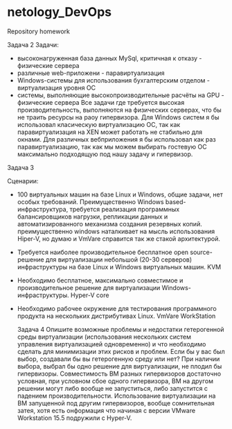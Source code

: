 # netology_DevOps
Repository homework

Задача 2 
Задачи:
- высоконагруженная база данных MySql, критичная к отказу - физические сервера
- различные web-приложени - паравиртуализация
- Windows-системы для использования бухгалтерским отделом - виртуализация уровня ОС
- системы, выполняющие высокопроизводительные расчёты на GPU - физические сервера
Все задачи где требуется высокая производительность, выполняются на физических серверах, что бы не траить ресурсы на раоу гипервизора.
Для Windows систем я бы использовал класическую виртуализацию ОС, так как паравиртуализация на XEN может работать не стабильно для окнами.
Для различных вебприложения я бы использовал как раз паравиртуализацию, так как мы можем выбирать гостевую ОС максимально подходящую под нашу задачу и гипервизор.

Задача 3

Сценарии:

- 100 виртуальных машин на базе Linux и Windows, общие задачи, нет особых требований. Преимущественно Windows based-инфраструктура, требуется реализация программных балансировщиков нагрузки, репликации данных и автоматизированного механизма создания резервных копий.
  преимущественно windows наталкивает на мысль использования Hiper-V, но думаю и VmVare справится так же стакой архитектурой. 
- Требуется наиболее производительное бесплатное open source-решение для виртуализации небольшой (20-30 серверов) инфраструктуры на базе Linux и Windows виртуальных машин.
  KVM
- Необходимо бесплатное, максимально совместимое и производительное решение для виртуализации Windows-инфраструктуры.
 Hyper-V core
- Необходимо рабочее окружение для тестирования программного продукта на нескольких дистрибутивах Linux.
 VmVare WorkStation

  Задача 4
Опишите возможные проблемы и недостатки гетерогенной среды виртуализации (использования нескольких систем управления виртуализацией одновременно) и что необходимо сделать для минимизации этих рисков и проблем. Если бы у вас был выбор, создавали бы вы гетерогенную среду или нет?
При наличии выбора, выбрал бы одно решение для виртуализации, не плодил бы гипервизоры.
Совместимость ВМ разных гипервизоров достаточно условная, при условном сбое одного гипервизора, ВМ на другом решении могут либо вообще не запуститься, либо запустится с падением производительности.
Использование виртуализации на ВМ запущенной под другим гипервизоров, вообще сомнительная затея, хотя есть онформация что начиная с версии VMware Workstation 15.5 подружили с  Hyper-V.

